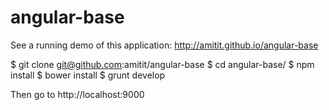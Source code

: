 # angular-base

See a running demo of this application: http://amitit.github.io/angular-base

$ git clone git@github.com:amitit/angular-base
$ cd angular-base/
$ npm install
$ bower install
$ grunt develop

Then go to http://localhost:9000
